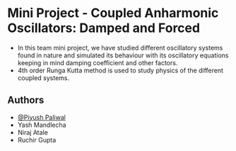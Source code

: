 # Mini Project - Coupled Anharmonic Oscillators: Damped and Forced

- In this team mini project, we have studied different oscillatory systems found in nature and simulated its behaviour with its oscillatory equations keeping in mind damping coefficient and other factors.   
- 4th order Runga Kutta method is used to study physics of the different coupled systems. 



## Authors

- [@Piyush Paliwal](https://github.com/paliwalpiyush151)
- Yash Mandlecha
- Niraj Atale
- Ruchir Gupta

